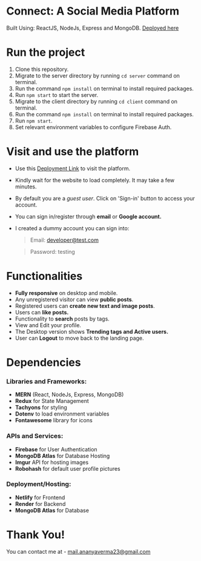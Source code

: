 # Connect: A Social Media Platform
Built Using: ReactJS, NodeJs, Express and MongoDB. [Deployed here](https://connect-social-media-app.netlify.app/)

# Run the project
1. Clone this repository.
2. Migrate to the server directory by running `cd server` command on terminal.
3. Run the command `npm install` on terminal to install required packages.
4. Run `npm start` to start the server.
2. Migrate to the client directory by running `cd client` command on terminal.
3. Run the command `npm install` on terminal to install required packages.
4. Run `npm start`.
5. Set relevant environment variables to configure Firebase Auth.

# Visit and use the platform
- Use this [Deployment Link](https://connect-social-media-app.netlify.app/) to visit the platform.
- Kindly wait for the website to load completely. It may take a few minutes. 
- By default you are a *guest user*. Click on 'Sign-in' button to access your account.
- You can sign in/register through **email** or **Google account.**
- I created a dummy account you can sign into:
  
  > Email: developer@test.com

  > Password: testing

# Functionalities
- **Fully responsive** on desktop and mobile.
- Any unregistered visitor can view **public posts**.
- Registered users can **create new text and image posts**.
- Users can **like posts.**
- Functionality to **search** posts by tags.
- View and Edit your profile.
- The Desktop version shows **Trending tags and Active users.**
- User can **Logout** to move back to the landing page.

# Dependencies
### Libraries and Frameworks:
- **MERN** (React, NodeJs, Express, MongoDB)
- **Redux** for State Management
- **Tachyons** for styling
- **Dotenv** to load environment variables
- **Fontawesome** library for icons

### APIs and Services:
- **Firebase** for User Authentication
- **MongoDB Atlas** for Database Hosting
- **Imgur** API for hosting images
- **Robohash** for default user profile pictures

### Deployment/Hosting:
- **Netlify** for Frontend
- **Render** for Backend
- **MongoDB Atlas** for Database

# Thank You!
You can contact me at - <mail.ananyaverma23@gmail.com>
